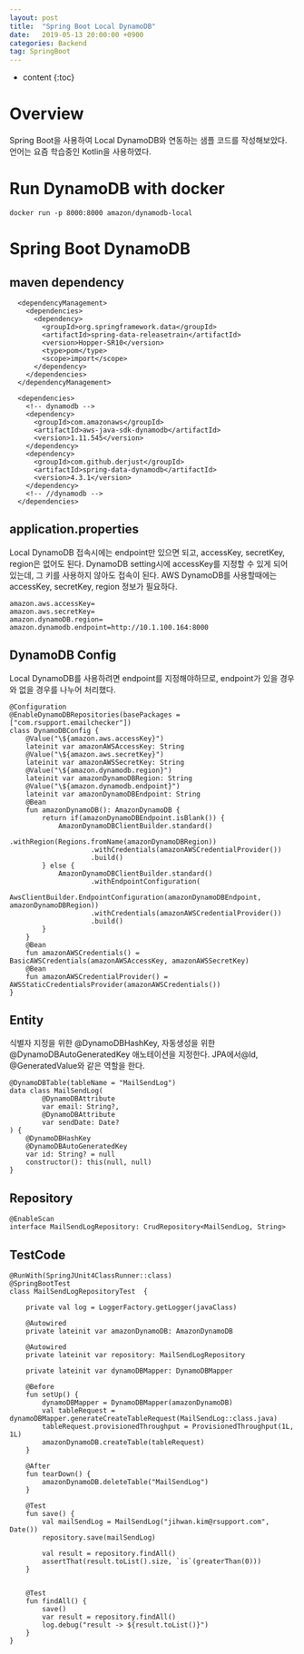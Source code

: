 ```yaml
---
layout: post
title:  "Spring Boot Local DynamoDB"
date:   2019-05-13 20:00:00 +0900
categories: Backend
tag: SpringBoot
---
```


* content
{:toc}


# Overview
Spring Boot을 사용하여 Local DynamoDB와 연동하는 샘플 코드를 작성해보았다. 언어는 요즘 학습중인 Kotlin을 사용하였다.

# Run DynamoDB with docker
```
docker run -p 8000:8000 amazon/dynamodb-local
```

# Spring Boot DynamoDB
## maven dependency
```
  <dependencyManagement>
    <dependencies>
      <dependency>
        <groupId>org.springframework.data</groupId>
        <artifactId>spring-data-releasetrain</artifactId>
        <version>Hopper-SR10</version>
        <type>pom</type>
        <scope>import</scope>
      </dependency>
    </dependencies>
  </dependencyManagement>

  <dependencies>
    <!-- dynamodb -->
    <dependency>
      <groupId>com.amazonaws</groupId>
      <artifactId>aws-java-sdk-dynamodb</artifactId>
      <version>1.11.545</version>
    </dependency>
    <dependency>
      <groupId>com.github.derjust</groupId>
      <artifactId>spring-data-dynamodb</artifactId>
      <version>4.3.1</version>
    </dependency>
    <!-- //dynamodb -->
  </dependencies>
  ```

## application.properties
Local DynamoDB 접속시에는 endpoint만 있으면 되고, accessKey, secretKey, region은 없어도 된다. DynamoDB setting시에 accessKey를 지정할 수 있게 되어 있는데, 그 키를 사용하지 않아도 접속이 된다. AWS DynamoDB를 사용할때에는 accessKey, secretKey, region 정보가 필요하다.
```
amazon.aws.accessKey=
amazon.aws.secretKey=
amazon.dynamoDB.region=
amazon.dynamodb.endpoint=http://10.1.100.164:8000
```

## DynamoDB Config
Local DynamoDB를 사용하려면 endpoint를 지정해야하므로, endpoint가 있을 경우와 없을 경우를 나누어 처리했다.
```
@Configuration
@EnableDynamoDBRepositories(basePackages = ["com.rsupport.emailchecker"])
class DynamoDBConfig {
    @Value("\${amazon.aws.accessKey}")
    lateinit var amazonAWSAccessKey: String
    @Value("\${amazon.aws.secretKey}")
    lateinit var amazonAWSSecretKey: String
    @Value("\${amazon.dynamodb.region}")
    lateinit var amazonDynamoDBRegion: String
    @Value("\${amazon.dynamodb.endpoint}")
    lateinit var amazonDynamoDBEndpoint: String
    @Bean
    fun amazonDynamoDB(): AmazonDynamoDB {
        return if(amazonDynamoDBEndpoint.isBlank()) {
            AmazonDynamoDBClientBuilder.standard()
                    .withRegion(Regions.fromName(amazonDynamoDBRegion))
                    .withCredentials(amazonAWSCredentialProvider())
                    .build()
        } else {
            AmazonDynamoDBClientBuilder.standard()
                    .withEndpointConfiguration(
                            AwsClientBuilder.EndpointConfiguration(amazonDynamoDBEndpoint, amazonDynamoDBRegion))
                    .withCredentials(amazonAWSCredentialProvider())
                    .build()
        }
    }
    @Bean
    fun amazonAWSCredentials() = BasicAWSCredentials(amazonAWSAccessKey, amazonAWSSecretKey)
    @Bean
    fun amazonAWSCredentialProvider() = AWSStaticCredentialsProvider(amazonAWSCredentials())
}
```
## Entity
식별자 지정을 위한 @DynamoDBHashKey, 자동생성을 위한 @DynamoDBAutoGeneratedKey 애노테이션을 지정한다. JPA에서@Id, @GeneratedValue와 같은 역할을 한다.  
```
@DynamoDBTable(tableName = "MailSendLog")
data class MailSendLog(
        @DynamoDBAttribute
        var email: String?,
        @DynamoDBAttribute
        var sendDate: Date?
) {
    @DynamoDBHashKey
    @DynamoDBAutoGeneratedKey
    var id: String? = null
    constructor(): this(null, null)
}
```

## Repository

```
@EnableScan
interface MailSendLogRepository: CrudRepository<MailSendLog, String>
```

## TestCode
```
@RunWith(SpringJUnit4ClassRunner::class)
@SpringBootTest
class MailSendLogRepositoryTest  {

    private val log = LoggerFactory.getLogger(javaClass)

    @Autowired
    private lateinit var amazonDynamoDB: AmazonDynamoDB

    @Autowired
    private lateinit var repository: MailSendLogRepository

    private lateinit var dynamoDBMapper: DynamoDBMapper

    @Before
    fun setUp() {
        dynamoDBMapper = DynamoDBMapper(amazonDynamoDB)
        val tableRequest = dynamoDBMapper.generateCreateTableRequest(MailSendLog::class.java)
        tableRequest.provisionedThroughput = ProvisionedThroughput(1L, 1L)
        amazonDynamoDB.createTable(tableRequest)
    }

    @After
    fun tearDown() {
        amazonDynamoDB.deleteTable("MailSendLog")
    }

    @Test
    fun save() {
        val mailSendLog = MailSendLog("jihwan.kim@rsupport.com", Date())
        repository.save(mailSendLog)

        val result = repository.findAll()
        assertThat(result.toList().size, `is`(greaterThan(0)))
    }


    @Test
    fun findAll() {
        save()
        var result = repository.findAll()
        log.debug("result -> ${result.toList()}")
    }
}
```
